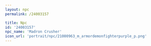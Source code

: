 ```yaml
---
layout: npc
permalink: /24003157

title: Npc
id: '24003157'
npc_name: 'Madron Crusher'
icon_url: 'portrait/npc/21000963_m_armordemonfighterpurple_p.png'
---
```


